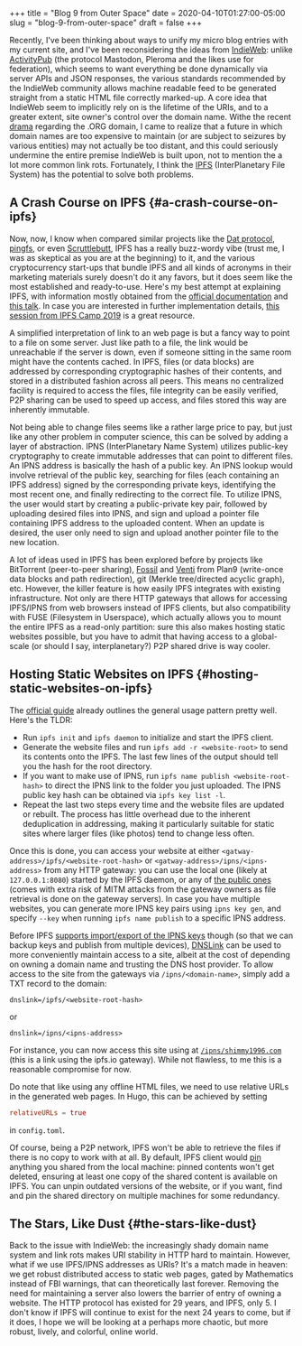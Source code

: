 +++
title = "Blog 9 from Outer Space"
date = 2020-04-10T01:27:00-05:00
slug = "blog-9-from-outer-space"
draft = false
+++

Recently, I've been thinking about ways to unify my micro blog entries with my current site, and I've been reconsidering the ideas from [IndieWeb](https://indieweb.org/): unlike [ActivityPub](https://activitypub.rocks/) (the protocol Mastodon, Pleroma and the likes use for federation), which seems to want everything be done dynamically via server APIs and JSON responses, the various standards recommended by the IndieWeb community allows machine readable feed to be generated straight from a static HTML file correctly marked-up. A core idea that IndieWeb seem to implicitly rely on is the lifetime of the URIs, and to a greater extent, site owner's control over the domain name. Withe the recent [drama](https://www.eff.org/deeplinks/2020/03/members-congress-once-again-urge-icann-save-dot-org) regarding the .ORG domain, I came to realize that a future in which domain names are too expensive to maintain (or are subject to seizures by various entities) may not actually be too distant, and this could seriously undermine the entire premise IndieWeb is built upon, not to mention the a lot more common link rots. Fortunately, I think the [IPFS](https://ipfs.io/) (InterPlanetary File System) has the potential to solve both problems.


## A Crash Course on IPFS {#a-crash-course-on-ipfs}

Now, now, I know when compared similar projects like the [Dat protocol](https://dat.foundation/), [pingfs](https://github.com/yarrick/pingfs), or even [Scruttlebutt](https://scuttlebutt.nz/), IPFS has a really buzz-wordy vibe (trust me, I was as skeptical as you are at the beginning) to it, and the various cryptocurrency start-ups that bundle IPFS and all kinds of acronyms in their marketing materials surely doesn't do it any favors, but it does seem like the most established and ready-to-use. Here's my best attempt at explaining IPFS, with information mostly obtained from the [official documentation](https://docs.ipfs.io/) and [this talk](https://www.youtube.com/watch?v=HUVmypx9HGI). In case you are interested in further implementation details, [this session from IPFS Camp 2019](https://www.youtube.com/watch?v=Z5zNPwMDYGg) is a great resource.

A simplified interpretation of link to an web page is but a fancy way to point to a file on some server. Just like path to a file, the link would be unreachable if the server is down, even if someone sitting in the same room might have the contents cached. In IPFS, files (or data blocks) are addressed by corresponding cryptographic hashes of their contents, and stored in a distributed fashion across all peers. This means no centralized facility is required to access the files, file integrity can be easily verified, P2P sharing can be used to speed up access, and files stored this way are inherently immutable.

Not being able to change files seems like a rather large price to pay, but just like any other problem in computer science, this can be solved by adding a layer of abstraction. IPNS (InterPlanetary Name System) utilizes public-key cryptography to create immutable addresses that can point to different files. An IPNS address is basically the hash of a public key. An IPNS lookup would involve retrieval of the public key, searching for files (each containing an IPFS address) signed by the corresponding private keys, identifying the most recent one, and finally redirecting to the correct file. To utilize IPNS, the user would start by creating a public-private key pair, followed by uploading desired files into IPNS, and sign and upload a pointer file containing IPFS address to the uploaded content. When an update is desired, the user only need to sign and upload another pointer file to the new location.

A lot of ideas used in IPFS has been explored before by projects like BitTorrent (peer-to-peer sharing), [Fossil](https://en.wikipedia.org/wiki/Fossil%5F(file%5Fsystem)) and [Venti](https://en.wikipedia.org/wiki/Venti) from Plan9 (write-once data blocks and path redirection), git (Merkle tree/directed acyclic graph), etc. However, the killer feature is how easily IPFS integrates with existing infrastructure. Not only are there HTTP gateways that allows for accessing IPFS/IPNS from web browsers instead of IPFS clients, but also compatibility with FUSE (Filesystem in Userspace), which actually allows you to mount the entire IPFS as a read-only partition: sure this also makes hosting static websites possible, but you have to admit that having access to a global-scale (or should I say, interplanetary?) P2P shared drive is way cooler.


## Hosting Static Websites on IPFS {#hosting-static-websites-on-ipfs}

The [official guide](https://docs-beta.ipfs.io/how-to/command-line-quick-start/) already outlines the general usage pattern pretty well. Here's the TLDR:

-   Run `ipfs init` and `ipfs daemon` to initialize and start the IPFS client.
-   Generate the website files and run `ipfs add -r <website-root>` to send its contents onto the IPFS. The last few lines of the output should tell you the hash for the root directory.
-   If you want to make use of IPNS, run `ipfs name publish <website-root-hash>` to direct the IPNS link to the folder you just uploaded. The IPNS public key hash can be obtained via `ipfs key list -l`.
-   Repeat the last two steps every time and the website files are updated or rebuilt. The process has little overhead due to the inherent deduplication in addressing, making it particularly suitable for static sites where larger files (like photos) tend to change less often.

Once this is done, you can access your website at either `<gatway-address>/ipfs/<website-root-hash>` or `<gatway-address>/ipns/<ipns-address>` from any HTTP gateway: you can use the local one (likely at `127.0.0.1:8080`) started by the IPFS daemon, or any of [the public ones](https://ipfs.github.io/public-gateway-checker/) (comes with extra risk of MITM attacks from the gateway owners as file retrieval is done on the gateway servers). In case you have multiple websites, you can generate more IPNS key pairs using `ipns key gen`, and specify `--key` when running `ipfs name publish` to a specific IPNS address.

Before IPFS [supports import/export of the IPNS keys](https://github.com/ipfs/go-ipfs/issues/4240) though (so that we can backup keys and publish from multiple devices), [DNSLink](https://docs.ipfs.io/guides/concepts/dnslink/) can be used to more conveniently maintain access to a site, albeit at the cost of depending on owning a domain name and trusting the DNS host provider. To allow access to the site from the gateways via `/ipns/<domain-name>`,
simply add a TXT record to the domain:

```text
dnslink=/ipfs/<website-root-hash>
```

or

```text
dnslink=/ipns/<ipns-address>
```

For instance, you can now access this site using at [`/ipns/shimmy1996.com`](https://ipfs.io/ipns/shimmy1996.com/) (this is a link using the ipfs.io gateway). While not flawless, to me this is a reasonable compromise for now.

Do note that like using any offline HTML files, we need to use relative URLs in the generated web pages. In Hugo, this can be achieved by setting

```toml
relativeURLs = true
```

in `config.toml`.

Of course, being a P2P network, IPFS won't be able to retrieve the files if there is no copy to work with at all. By default, IPFS client would [pin](https://docs.ipfs.io/guides/concepts/pinning/) anything you shared from the local machine: pinned contents won't get deleted, ensuring at least one copy of the shared content is available on IPFS. You can unpin outdated versions of the website, or if you want, find and pin the shared directory on multiple machines for some redundancy.


## The Stars, Like Dust {#the-stars-like-dust}

Back to the issue with IndieWeb: the increasingly shady domain name system and link rots makes URI stability in HTTP hard to maintain. However, what if we use IPFS/IPNS addresses as URIs? It's a match made in heaven: we get robust distributed access to static web pages, gated by Mathematics instead of FBI warnings, that can theoretically last forever. Removing the need for maintaining a server also lowers the barrier of entry of owning a website. The HTTP protocol has existed for 29 years, and IPFS, only 5. I don't know if IPFS will continue to exist for the next 24 years to come, but if it does, I hope we will be looking at a perhaps more chaotic, but more robust, lively, and colorful, online world.
